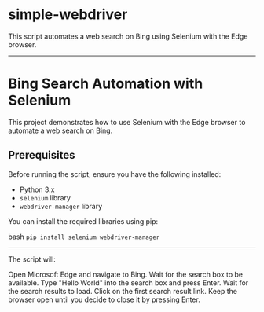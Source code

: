 # simple-webdriver
This script automates a web search on Bing using Selenium with the Edge browser.

---

# Bing Search Automation with Selenium

This project demonstrates how to use Selenium with the Edge browser to automate a web search on Bing.

## Prerequisites

Before running the script, ensure you have the following installed:

- Python 3.x
- `selenium` library
- `webdriver-manager` library

You can install the required libraries using pip:

bash
`pip install selenium webdriver-manager`

---

The script will:

Open Microsoft Edge and navigate to Bing.
Wait for the search box to be available.
Type "Hello World" into the search box and press Enter.
Wait for the search results to load.
Click on the first search result link.
Keep the browser open until you decide to close it by pressing Enter.
